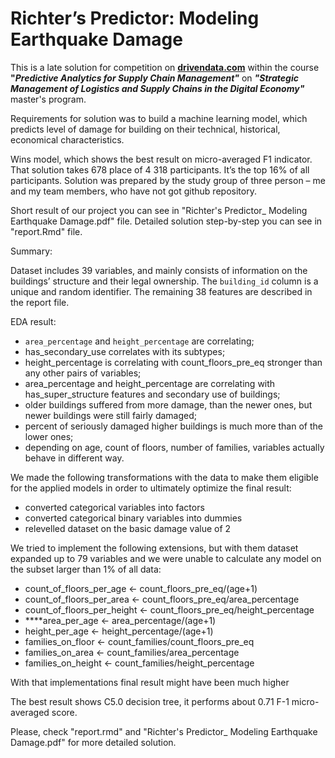 # **Richter’s Predictor: Modeling Earthquake Damage**

This is a late solution for competition on [**drivendata.com**](http://drivendata.com) within the course **"*Predictive Analytics for Supply Chain Management"*** on ***"Strategic Management of Logistics and Supply Chains in the Digital Economy"*** master's program.

Requirements for solution was to build a machine learning model, which predicts level of damage for building on their technical, historical, economical characteristics.

Wins model, which shows the best result on micro-averaged F1 indicator. That solution takes 678 place of 4 318 participants. It’s the top 16% of all participants. Solution was prepared by the study group of three person – me and my team members, who have not got github repository.

Short result of our project you can see in "Richter's Predictor_ Modeling Earthquake Damage.pdf" file. Detailed solution step-by-step you can see in "report.Rmd" file.

Summary:

Dataset includes 39 variables, and mainly consists of information on the buildings’ structure and their legal ownership. The `building_id` column is a unique and random identifier. The remaining 38 features are described in the report file.

EDA result:

- `area_percentage` and `height_percentage` are correlating;
- has_secondary_use correlates with its subtypes;
- height_percentage is correlating with count_floors_pre_eq stronger than any other pairs of variables;
- area_percentage and height_percentage are correlating with has_super_structure features and secondary use of buildings;
- older buildings suffered from more damage, than the newer ones, but newer buildings were still fairly damaged;
- percent of seriously damaged higher buildings is much more than of the lower ones;
- depending on age, count of floors, number of families, variables actually behave in different way.

We made the following transformations with the data to make them eligible
for the applied models in order to ultimately optimize the final result:

- converted categorical variables into factors
- converted categorical binary variables into dummies
- relevelled dataset on the basic damage value of 2

We tried to implement the following extensions, but with them dataset expanded up to 79 variables and we were unable to calculate any model on the subset larger than 1% of all data:

- count_of_floors_per_age <- count_floors_pre_eq/(age+1)
- count_of_floors_per_area <- count_floors_pre_eq/area_percentage
- count_of_floors_per_height <- count_floors_pre_eq/height_percentage
- ****area_per_age <- area_percentage/(age+1)
- height_per_age <- height_percentage/(age+1)
- families_on_floor <- count_families/count_floors_pre_eq
- families_on_area <- count_families/area_percentage
- families_on_height <- count_families/height_percentage

With that implementations final result might have been much higher

The best result shows C5.0 decision tree, it performs about 0.71 F-1 micro-averaged score.

Please, check "report.rmd" and "Richter's Predictor_ Modeling Earthquake Damage.pdf" for more detailed solution.